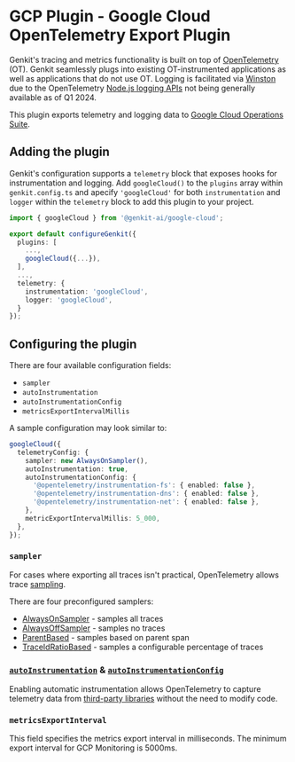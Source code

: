 # GCP Plugin - Google Cloud OpenTelemetry Export Plugin

Genkit's tracing and metrics functionality is built on top of [OpenTelemetry](https://opentelemetry.io/) (OT). Genkit seamlessly plugs into existing OT-instrumented applications as well as applications that do not use OT. Logging is facilitated via [Winston](https://github.com/winstonjs/winston) due to the OpenTelemetry [Node.js logging APIs](https://opentelemetry.io/docs/languages/js/getting-started/nodejs/) not being generally available as of Q1 2024.

This plugin exports telemetry and logging data to [Google Cloud Operations Suite](http://cloud/products/operations).

## Adding the plugin

Genkit's configuration supports a `telemetry` block that exposes hooks for instrumentation and logging. Add `googleCloud()` to the `plugins` array within `genkit.config.ts` and apecify `'googleCloud'` for both `instrumentation` and `logger` within the `telemetry` block to add this plugin to your project.

```typescript
import { googleCloud } from '@genkit-ai/google-cloud';

export default configureGenkit({
  plugins: [
    ...,
    googleCloud({...}),
  ],
  ...,
  telemetry: {
    instrumentation: 'googleCloud',
    logger: 'googleCloud',
  }
});

```

## Configuring the plugin

There are four available configuration fields:

- `sampler`
- `autoInstrumentation`
- `autoInstrumentationConfig`
- `metricsExportIntervalMillis`

A sample configuration may look similar to:

```typescript
googleCloud({
  telemetryConfig: {
    sampler: new AlwaysOnSampler(),
    autoInstrumentation: true,
    autoInstrumentationConfig: {
      '@opentelemetry/instrumentation-fs': { enabled: false },
      '@opentelemetry/instrumentation-dns': { enabled: false },
      '@opentelemetry/instrumentation-net': { enabled: false },
    },
    metricExportIntervalMillis: 5_000,
  },
});
```

### `sampler`

For cases where exporting all traces isn't practical, OpenTelemetry allows trace [sampling](https://opentelemetry.io/docs/languages/java/instrumentation/#sampler).

There are four preconfigured samplers:

- [AlwaysOnSampler](https://github.com/open-telemetry/opentelemetry-java/blob/main/sdk/trace/src/main/java/io/opentelemetry/sdk/trace/samplers/AlwaysOnSampler.java) - samples all traces
- [AlwaysOffSampler](https://github.com/open-telemetry/opentelemetry-java/blob/main/sdk/trace/src/main/java/io/opentelemetry/sdk/trace/samplers/AlwaysOffSampler.java) - samples no traces
- [ParentBased](https://github.com/open-telemetry/opentelemetry-java/blob/main/sdk/trace/src/main/java/io/opentelemetry/sdk/trace/samplers/ParentBasedSampler.java) - samples based on parent span
- [TraceIdRatioBased](https://github.com/open-telemetry/opentelemetry-java/blob/main/sdk/trace/src/main/java/io/opentelemetry/sdk/trace/samplers/TraceIdRatioBasedSampler.java) - samples a configurable percentage of traces

### [`autoInstrumentation`](https://opentelemetry.io/docs/languages/js/automatic/) & [`autoInstrumentationConfig`](https://opentelemetry.io/docs/languages/js/automatic/configuration/)

Enabling automatic instrumentation allows OpenTelemetry to capture telemetry data from [third-party libraries](https://github.com/open-telemetry/opentelemetry-js-contrib/blob/main/metapackages/auto-instrumentations-node/src/utils.ts) without the need to modify code.

### `metricsExportInterval`

This field specifies the metrics export interval in milliseconds. The minimum export interval for GCP Monitoring is 5000ms.
